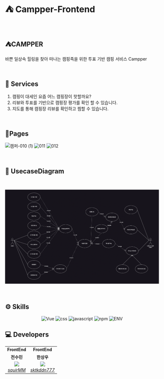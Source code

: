 # ⛺ Campper-Frontend

<br/>

## ⛺CAMPPER

바쁜 일상속 힐링을 찾아 떠나는 캠핑족을 위한 투표 기반 캠핑 서비스 Campper

<br/>

## 🚀 Services

1. 캠핑이 대세인 요즘 어느 캠핑장이 핫할까요?
2. 리뷰와 투표를 기반으로 캠핑장 평가를 확인 할 수 있습니다.
3. 지도를 통해 캠핑장 리뷰를 확인하고 찜할 수 있습니다.

<br/>

## 🤖Pages
![캠퍼-010 (1)](https://github.com/camping-us/Campper-Frontend/assets/62806067/4dd45428-0c61-49cd-b004-4baa34832c00)
![011](https://github.com/camping-us/Campper-Frontend/assets/62806067/0ca78633-3c89-4b3d-97f4-f4b18c8fccbe)
![012](https://github.com/camping-us/Campper-Frontend/assets/62806067/4d0224ec-2474-4924-90c2-7c2259afdd97)

<br>

## 🏢 UsecaseDiagram

<br>

<p align="center">  
  <img src="assets/usecase.png">
</p>

<br/>

## ⚙️ Skills
<div align="center"> 

 ![Vue](https://img.shields.io/badge/Vue.js-35495E?style=for-the-badge&logo=vuedotjs&logoColor=4FC08D) ![css](https://img.shields.io/badge/CSS3-1572B6?style=for-the-badge&logo=css3&logoColor=white) ![javascript](https://img.shields.io/badge/JavaScript-F7DF1E?style=for-the-badge&logo=javascript&logoColor=black)
   ![npm](https://img.shields.io/badge/NPM-CB3837?style=for-the-badge&logo=npm&logoColor=black) ![ENV](https://img.shields.io/badge/ENV-ECD53F?style=for-the-badge&logo=.ENV&logoColor=black)
<br/>
  
</div>
  

## 💻 Developers
<div align="center"> 
<table>
    <tr align="center">
        <td><B>FrontEnd</B></td>
        <td><B>FrontEnd</B></td>
    </tr>
    <tr align="center">
        <td><B>전수민</B></td>
        <td><B>한상우</B></td>
    </tr>
    <tr align="center">
        <td>
            <img src="https://github.com/squirMM.png?size=100">
            <br>
            <a href="https://github.com/squirMM"><I>squirMM</I></a>
        </td>
        <td>
            <img src="https://github.com/sktkddn777.png?size=100">
            <br>
            <a href="https://github.com/sktkddn777"><I>sktkddn777</I></a>
        </td>
    </tr>
</table>
  </div>

